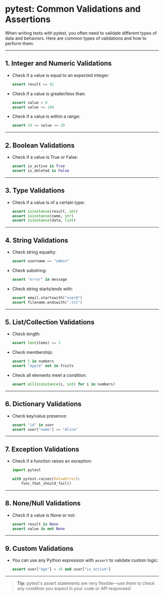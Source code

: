 # pytest: Common Validations and Assertions

When writing tests with pytest, you often need to validate different types of data and behaviors. Here are common types of validations and how to perform them:

---

## 1. Integer and Numeric Validations
- Check if a value is equal to an expected integer:
  ```python
  assert result == 42
  ```
- Check if a value is greater/less than:
  ```python
  assert value > 0
  assert value <= 100
  ```
- Check if a value is within a range:
  ```python
  assert 10 <= value <= 20
  ```

---

## 2. Boolean Validations
- Check if a value is True or False:
  ```python
  assert is_active is True
  assert is_deleted is False
  ```

---

## 3. Type Validations
- Check if a value is of a certain type:
  ```python
  assert isinstance(result, int)
  assert isinstance(name, str)
  assert isinstance(data, list)
  ```

---

## 4. String Validations
- Check string equality:
  ```python
  assert username == "admin"
  ```
- Check substring:
  ```python
  assert "error" in message
  ```
- Check string starts/ends with:
  ```python
  assert email.startswith("user@")
  assert filename.endswith(".txt")
  ```

---

## 5. List/Collection Validations
- Check length:
  ```python
  assert len(items) == 3
  ```
- Check membership:
  ```python
  assert 5 in numbers
  assert "apple" not in fruits
  ```
- Check all elements meet a condition:
  ```python
  assert all(isinstance(i, int) for i in numbers)
  ```

---

## 6. Dictionary Validations
- Check key/value presence:
  ```python
  assert "id" in user
  assert user["name"] == "Alice"
  ```

---

## 7. Exception Validations
- Check if a function raises an exception:
  ```python
  import pytest

  with pytest.raises(ValueError):
      func_that_should_fail()
  ```

---

## 8. None/Null Validations
- Check if a value is None or not:
  ```python
  assert result is None
  assert value is not None
  ```

---

## 9. Custom Validations
- You can use any Python expression with `assert` to validate custom logic:
  ```python
  assert user["age"] > 18 and user["is_active"]
  ```

---

> **Tip:** pytest's assert statements are very flexible—use them to check any condition you expect in your code or API responses!
